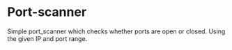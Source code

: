 # Port-scanner
Simple port_scanner which checks whether ports are open or closed. Using the given IP and port range.
